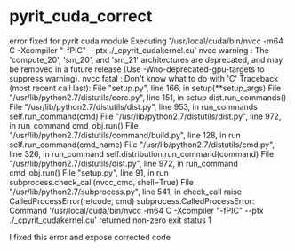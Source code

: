 # pyrit_cuda_correct
error fixed for pyrit cuda module
Executing '/usr/local/cuda/bin/nvcc -m64 C -Xcompiler "-fPIC" --ptx ./_cpyrit_cudakernel.cu'
nvcc warning : The 'compute_20', 'sm_20', and 'sm_21' architectures are deprecated, and may be removed in a future release (Use -Wno-deprecated-gpu-targets to suppress warning).
nvcc fatal   : Don't know what to do with 'C'
Traceback (most recent call last):
  File "setup.py", line 166, in <module>
    setup(**setup_args)
  File "/usr/lib/python2.7/distutils/core.py", line 151, in setup
    dist.run_commands()
  File "/usr/lib/python2.7/distutils/dist.py", line 953, in run_commands
    self.run_command(cmd)
  File "/usr/lib/python2.7/distutils/dist.py", line 972, in run_command
    cmd_obj.run()
  File "/usr/lib/python2.7/distutils/command/build.py", line 128, in run
    self.run_command(cmd_name)
  File "/usr/lib/python2.7/distutils/cmd.py", line 326, in run_command
    self.distribution.run_command(command)
  File "/usr/lib/python2.7/distutils/dist.py", line 972, in run_command
    cmd_obj.run()
  File "setup.py", line 91, in run
    subprocess.check_call(nvcc_cmd, shell=True)
  File "/usr/lib/python2.7/subprocess.py", line 541, in check_call
    raise CalledProcessError(retcode, cmd)
subprocess.CalledProcessError: Command '/usr/local/cuda/bin/nvcc -m64 C -Xcompiler "-fPIC" --ptx ./_cpyrit_cudakernel.cu' returned non-zero exit status 1

I fixed this error and expose corrected code
